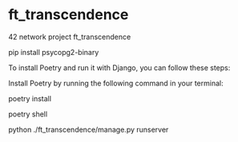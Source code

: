 # ft_transcendence
42 network project ft_transcendence

pip install psycopg2-binary

To install Poetry and run it with Django, you can follow these steps:

Install Poetry by running the following command in your terminal:

poetry install

poetry shell

python ./ft_transcendence/manage.py runserver